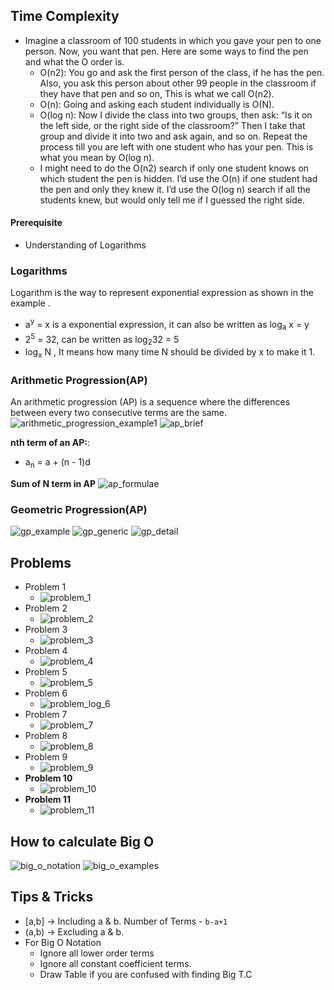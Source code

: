 ## Time Complexity

- Imagine a classroom of 100 students in which you gave your pen to one person. Now, you want that pen. Here are some
  ways to find the pen and what the O order is.
    - O(n2): You go and ask the first person of the class, if he has the pen. Also, you ask this person about other 99
      people in the classroom if they have that pen and so on, This is what we call O(n2).
    - O(n): Going and asking each student individually is O(N).
    - O(log n): Now I divide the class into two groups, then ask: “Is it on the left side, or the right side of the
      classroom?” Then I take that group and divide it into two and ask again, and so on. Repeat the process till you
      are left with one student who has your pen. This is what you mean by O(log n).
    - I might need to do the O(n2) search if only one student knows on which student the pen is hidden. I’d use the O(n)
      if one student had the pen and only they knew it. I’d use the O(log n) search if all the students knew, but would
      only tell me if I guessed the right side.

#### Prerequisite

- Understanding of Logarithms

### Logarithms

Logarithm is the way to represent exponential expression as shown in the example .

- a<sup>y</sup> = x is a exponential expression, it can also be written as log<sub>a</sub> x = y
- 2<sup>5</sup> = 32, can be written as log<sub>2</sub>32 = 5
- log<sub>x</sub> N , It means how many time N should be divided by x to make it 1.

### Arithmetic Progression(AP)

An arithmetic progression (AP) is a sequence where the differences between every two consecutive terms are the same.
![arithmetic_progression_example1](../assets/time_complexity/arithmetic_progression_example1.png)
![ap_brief](../assets/time_complexity/ap_brief.png)

**nth term of an AP:**:

- a<sub>n</sub> = a + (n - 1)d

**Sum of N term in AP**
![ap_formulae](../assets/time_complexity/ap_formulae.png)

### Geometric Progression(AP)

![gp_example](../assets/time_complexity/gp_example.png)
![gp_generic](../assets/time_complexity/gp_generic.png)
![gp_detail](../assets/time_complexity/gp_detail.png)

## Problems

- Problem 1
    - ![problem_1](../assets/time_complexity/problem_1.png)
- Problem 2
    - ![problem_2](../assets/time_complexity/problem_2.png)
- Problem 3
    - ![problem_3](../assets/time_complexity/problem_3.png)
- Problem 4
    - ![problem_4](../assets/time_complexity/problem_4.png)
- Problem 5
    - ![problem_5](../assets/time_complexity/problem_5.png)
- Problem 6
    - ![problem_log_6](../assets/time_complexity/problem_log_6.png)
- Problem 7
    - ![problem_7](../assets/time_complexity/problem_7.png)
- Problem 8
    - ![problem_8](../assets/time_complexity/problem_8.png)
- Problem 9
    - ![problem_9](../assets/time_complexity/problem_9.png)
- **Problem 10**
    - ![problem_10](../assets/time_complexity/problem_10.png)
- **Problem 11**
    - ![problem_11](../assets/time_complexity/problem_11.png)

## How to calculate Big O

![big_o_notation](../assets/time_complexity/big_o_notation.png)
![big_o_examples](../assets/time_complexity/big_o_examples.png)

## Tips & Tricks

- [a,b] -> Including a & b. Number of Terms - `b-a+1`
- (a,b) -> Excluding a & b.
- For Big O Notation
    - Ignore all lower order terms
    - Ignore all constant coefficient terms.
    - Draw Table if you are confused with finding Big T.C